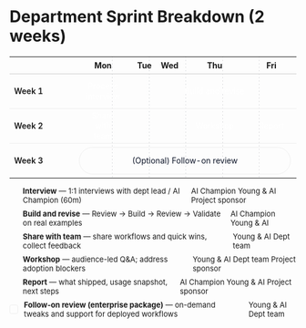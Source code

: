 # Department Sprint Breakdown (2 weeks)

<table style="width:100%; border-collapse: collapse; font-size: 14px; table-layout:fixed; 
  background-image:
    /* boundary between label and Mon */
    linear-gradient(to bottom, rgba(15,23,42,0.16) 0 2px, transparent 2px 6px),
    /* Mon/Tue */
    linear-gradient(to bottom, rgba(15,23,42,0.16) 0 2px, transparent 2px 6px),
    /* Tue/Wed */
    linear-gradient(to bottom, rgba(15,23,42,0.16) 0 2px, transparent 2px 6px),
    /* Wed/Thu */
    linear-gradient(to bottom, rgba(15,23,42,0.16) 0 2px, transparent 2px 6px),
    /* Thu/Fri */
    linear-gradient(to bottom, rgba(15,23,42,0.16) 0 2px, transparent 2px 6px);
  background-size: 1px 6px, 1px 6px, 1px 6px, 1px 6px, 1px 6px;
  background-repeat: repeat-y, repeat-y, repeat-y, repeat-y, repeat-y;
  background-position:
    180px 0,
    calc(180px + (100% - 180px) * 1/5) 0,
    calc(180px + (100% - 180px) * 2/5) 0,
    calc(180px + (100% - 180px) * 3/5) 0,
    calc(180px + (100% - 180px) * 4/5) 0;">
  <colgroup>
    <col style="width:180px;">
    <col span="5" style="width:auto;">
  </colgroup>
  <thead>
    <tr>
      <th style="text-align:left; padding:6px 8px; border-bottom:1px solid #ccc;"></th>
      <th style="text-align:center; padding:6px 8px; border-bottom:1px solid #ccc;">Mon</th>
      <th style="text-align:center; padding:6px 8px; border-bottom:1px solid #ccc;">Tue</th>
      <th style="text-align:center; padding:6px 8px; border-bottom:1px solid #ccc;">Wed</th>
      <th style="text-align:center; padding:6px 8px; border-bottom:1px solid #ccc;">Thu</th>
      <th style="text-align:center; padding:6px 8px; border-bottom:1px solid #ccc;">Fri</th>
    </tr>
  </thead>
  <tbody>
    <tr>
      <td style="border-top:1px solid #eee; padding:8px; font-weight:600; text-align:left; height:56px; vertical-align: middle;">Week 1</td>
      <td style="border-top:1px solid #eee; padding:6px; height:56px; vertical-align: middle;">
        <div style="background: var(--horizon-accent); color: #fff; border-radius: 999px; padding: 6px 12px; margin: 0 4px; text-align: center; height: 48px; display: flex; align-items: center; justify-content: center; line-height: 1.3; box-sizing: border-box;">Process interview</div>
      </td>
      <td colspan="4" style="border-top:1px solid #eee; padding:6px; height:56px; vertical-align: middle;">
        <div style="background: var(--adkar-ability); color: #fff; border-radius: 999px; padding: 6px 12px; margin: 0 4px; text-align: center; height: 48px; display: flex; align-items: center; justify-content: center; line-height: 1.3; box-sizing: border-box;">Build and revise</div>
      </td>
    </tr>
    <tr>
      <td style="border-top:1px solid #eee; padding:8px; font-weight:600; text-align:left; height:56px; vertical-align: middle;">Week 2</td>
      <td style="border-top:1px solid #eee; padding:6px; height:56px; vertical-align: middle;">
        <div style="background: var(--horizon-accent); color: #fff; border-radius: 999px; padding: 6px 12px; margin: 0 4px; text-align: center; height: 48px; display: flex; align-items: center; justify-content: center; line-height: 1.3; box-sizing: border-box;">Share with team</div>
      </td>
      <td style="border-top:1px solid #eee; padding:6px; height:56px; vertical-align: middle;"></td>
      <td style="border-top:1px solid #eee; padding:6px; height:56px; vertical-align: middle;"></td>
      <td style="border-top:1px solid #eee; padding:6px; height:56px; vertical-align: middle;">
        <div style="background: var(--horizon-accent); color: #fff; border-radius: 999px; padding: 6px 12px; margin: 0 4px; text-align: center; height: 48px; display: flex; align-items: center; justify-content: center; line-height: 1.3; box-sizing: border-box;">Workshop</div>
      </td>
      <td style="border-top:1px solid #eee; padding:6px; height:56px; vertical-align: middle;">
        <div style="background: var(--adkar-ability); color: #fff; border-radius: 999px; padding: 6px 12px; margin: 0 4px; text-align: center; height: 48px; display: flex; align-items: center; justify-content: center; line-height: 1.3; box-sizing: border-box;">Report</div>
      </td>
    </tr>
    <tr>
      <td style="border-top:1px solid #eee; padding:8px; font-weight:600; text-align:left; height:56px; vertical-align: middle;">Week 3</td>
      <td colspan="5" style="border-top:1px solid #eee; padding:6px; height:56px; vertical-align: middle;">
        <div style="background: rgba(var(--horizon-accent-rgb), 0.22); color: #0f172a; border: 1px solid rgba(0,0,0,0.06); border-radius: 999px; padding: 6px 12px; margin: 0 4px; text-align: center; height: 48px; display: flex; align-items: center; justify-content: center; line-height: 1.3; box-sizing: border-box;">(Optional) Follow-on review</div>
      </td>
    </tr>
  </tbody>
</table>

<div style="font-size: 13px; margin-top: 10px; display: grid; gap: 8px;">
  <div style="display:flex; align-items:center; gap:10px;">
    <span style="width:14px; height:14px; display:inline-block; background: var(--horizon-accent); border-radius: 3px;"></span>
    <div style="display:flex; align-items:center; justify-content: space-between; gap: 12px; width: 100%;">
      <div><strong>Interview</strong> — 1:1 interviews with dept lead / AI Champion (60m)</div>
      <div class="participant-tags">
        <span class="tag ai-champion">AI Champion</span>
        <span class="tag young-ai">Young &amp; AI</span>
        <span class="tag sponsor optional">Project sponsor</span>
      </div>
    </div>
  </div>
  <div style="display:flex; align-items:center; gap:10px;">
    <span style="width:14px; height:14px; display:inline-block; background: var(--adkar-ability); border-radius: 3px;"></span>
    <div style="display:flex; align-items:center; justify-content: space-between; gap: 12px; width: 100%;">
      <div><strong>Build and revise</strong> — Review → Build → Review → Validate on real examples</div>
      <div class="participant-tags">
        <span class="tag ai-champion">AI Champion</span>
        <span class="tag young-ai">Young &amp; AI</span>
      </div>
    </div>
  </div>
  <div style="display:flex; align-items:center; gap:10px;">
    <span style="width:14px; height:14px; display:inline-block; background: var(--horizon-accent); border-radius: 3px;"></span>
    <div style="display:flex; align-items:center; justify-content: space-between; gap: 12px; width: 100%;">
      <div><strong>Share with team</strong> — share workflows and quick wins, collect feedback</div>
      <div class="participant-tags">
        <span class="tag young-ai">Young &amp; AI</span>
        <span class="tag whole-team">Dept team</span>
      </div>
    </div>
  </div>
  <div style="display:flex; align-items:center; gap:10px;">
    <span style="width:14px; height:14px; display:inline-block; background: var(--horizon-accent); border-radius: 3px;"></span>
    <div style="display:flex; align-items:center; justify-content: space-between; gap: 12px; width: 100%;">
      <div><strong>Workshop</strong> — audience-led Q&amp;A; address adoption blockers</div>
      <div class="participant-tags">
        <span class="tag young-ai">Young &amp; AI</span>
        <span class="tag whole-team">Dept team</span>
        <span class="tag sponsor optional">Project sponsor</span>
      </div>
    </div>
  </div>
  <div style="display:flex; align-items:center; gap:10px;">
    <span style="width:14px; height:14px; display:inline-block; background: var(--adkar-ability); border-radius: 3px;"></span>
    <div style="display:flex; align-items:center; justify-content: space-between; gap: 12px; width: 100%;">
      <div><strong>Report</strong> — what shipped, usage snapshot, next steps</div>
      <div class="participant-tags">
        <span class="tag ai-champion">AI Champion</span>
        <span class="tag young-ai">Young &amp; AI</span>
        <span class="tag sponsor required">Project sponsor</span>
      </div>
    </div>
  </div>
  <div style="display:flex; align-items:center; gap:10px;">
    <span style="width:14px; height:14px; display:inline-block; background: rgba(var(--horizon-accent-rgb), 0.22); border: 1px solid rgba(0,0,0,0.06); border-radius: 3px;"></span>
    <div style="display:flex; align-items:center; justify-content: space-between; gap: 12px; width: 100%;">
      <div><strong>Follow-on review (enterprise package)</strong> — on-demand tweaks and support for deployed workflows</div>
      <div class="participant-tags">
        <span class="tag young-ai">Young &amp; AI</span>
        <span class="tag whole-team">Dept team</span>
      </div>
    </div>
  </div>
</div>
